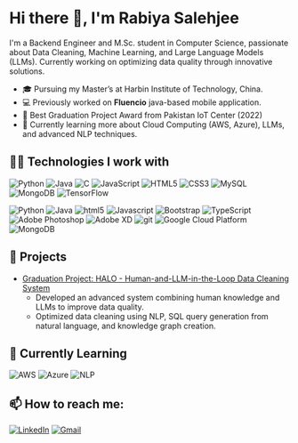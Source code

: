 # Hi there 👋, I'm Rabiya Salehjee

I'm a Backend Engineer and M.Sc. student in Computer Science, passionate about Data Cleaning, Machine Learning, and Large Language Models (LLMs). Currently working on optimizing data quality through innovative solutions.

- 🎓 Pursuing my Master’s at Harbin Institute of Technology, China.
- 💻 Previously worked on **Fluencio** java-based mobile application.
- 🌟 Best Graduation Project Award from Pakistan IoT Center (2022)
- 🌱 Currently learning more about Cloud Computing (AWS, Azure), LLMs, and advanced NLP techniques.

## 👨‍💻 Technologies I work with

![Python](https://img.shields.io/badge/-Python-333333?style=flat&logo=Python)
![Java](https://img.shields.io/badge/-Java-333333?style=flat&logo=Java)
![C](https://img.shields.io/badge/-C-333333?style=flat&logo=C)
![JavaScript](https://img.shields.io/badge/-JavaScript-333333?style=flat&logo=javascript)
![HTML5](https://img.shields.io/badge/-HTML5-333333?style=flat&logo=HTML5)
![CSS3](https://img.shields.io/badge/-CSS3-333333?style=flat&logo=CSS3)
![MySQL](https://img.shields.io/badge/-MySQL-333333?style=flat&logo=MySQL)
![MongoDB](https://img.shields.io/badge/-MongoDB-333333?style=flat&logo=MongoDB)
![TensorFlow](https://img.shields.io/badge/-TensorFlow-333333?style=flat&logo=TensorFlow)
<p>
  <img alt="Python" src="https://img.shields.io/badge/-Python-333333?style=flat&logo=Python&logoColor=white"/>
  <img alt="Java" src= "https://img.shields.io/badge/-Java-7953b3?style=flat-square&logo=Java&logoColor=white" />
  <img alt="html5" src="https://img.shields.io/badge/-HTML5-E34F26?style=flat-square&logo=html5&logoColor=white" />
  <img alt="Javascript" src="https://img.shields.io/badge/-javascript-f7df1c?style=flat-square&logo=javascript&logoColor=black" />
  <img alt="Bootstrap" src="https://img.shields.io/badge/-bootstrap-7953b3?style=flat-square&logo=javascript&logoColor=white" />
  <img alt="TypeScript" src="https://img.shields.io/badge/-TypeScript-007ACC?style=flat-square&logo=typescript&logoColor=white" />
  <img alt="Adobe Photoshop" src="https://img.shields.io/badge/-adobe%20photoshop-30a8ff?style=flat-square&logo=adobe%20photoshop&logoColor=white" />
  <img alt="Adobe XD" src="https://img.shields.io/badge/-Adobe%20XD-ff62f6?style=flat-square&logo=Adobe%20XD&logoColor=white" />
  <img alt="git" src="https://img.shields.io/badge/-Git-F05032?style=flat-square&logo=git&logoColor=white" />
  <img alt="Google Cloud Platform" src="https://img.shields.io/badge/-Google_Cloud_Platform-1a73e8?style=flat-square&logo=google-cloud&logoColor=white" />
  <img alt="MongoDB" src="https://img.shields.io/badge/-MongoDB-13aa52?style=flat-square&logo=mongodb&logoColor=white" />
</p>

## 🚀 Projects
- [Graduation Project: HALO - Human-and-LLM-in-the-Loop Data Cleaning System](https://github.com/rabiyasalehjee/Graduation-Project)
   - Developed an advanced system combining human knowledge and LLMs to improve data quality.
   - Optimized data cleaning using NLP, SQL query generation from natural language, and knowledge graph creation.
   
## 🌱 Currently Learning
![AWS](https://img.shields.io/badge/-AWS-333333?style=flat&logo=Amazon-AWS)
![Azure](https://img.shields.io/badge/-Azure-333333?style=flat&logo=Microsoft-Azure)
![NLP](https://img.shields.io/badge/-NLP-333333?style=flat&logo=NLP)

## 📫 How to reach me:
[![LinkedIn](https://img.shields.io/badge/-LinkedIn-333333?style=flat&logo=Linkedin)](https://linkedin.com/in/rabiyasalehjee)
[![Gmail](https://img.shields.io/badge/-Gmail-333333?style=flat&logo=Gmail)](mailto:rabiya.salehjee@gmail.com)
